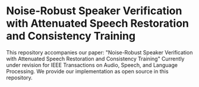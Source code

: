 # Noise-Robust Speaker Verification with Attenuated Speech Restoration and Consistency Training
This repository accompanies our paper:
"Noise-Robust Speaker Verification with Attenuated Speech Restoration and Consistency Training"
Currently under revision for IEEE Transactions on Audio, Speech, and Language Processing.
We provide our implementation as open source in this repository.
